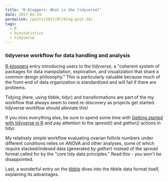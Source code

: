 ```yaml
---
title: 'R-bloggers: What is the tidyverse?'
date: 2017-05-29
permalink: /posts/2017/07/blog-post-16/
tags:
  - R
  - biostatistics
  - tidyverse
---
```


### tidyverse workflow for data handling and analysis

[R-bloggers](https://www.r-bloggers.com/what-is-the-tidyverse/amp/) entry introducing users to the *tidyverse*, a "coherent system of packages for data manipulation, exploration, and visualization that share a common design philosophy." This is particularly valuable because much of the front-end of data organization is standardized and will fail if there are problems.

Tidying (here, using tibble, tidyr) and transformations are part of the my workflow that always seem to need re-discovery as projects get started. tidyverse workflow should alleviate this!

If you miss everything else, be sure to spend some time with [Getting started with tidyverse in R](www.storybench.org/getting-started-with-tidyverse-in-r/) and pay attention to the *spread()* and *gather()* actions in tidyr.

My relatively simple workflow evaluating ovarian follicle numbers under different conditions relies on ANOVA and other analyses, some of which require stacked/indexed data (generated by *gather*) instead of the *spread* format called for by the "core tidy data principles." Read this - you won't be disappointed.

Last, a wonderful entry on the [tibble](tibble.tidyverse.org) dives into the tibble data format itself, explaining its advantages.
